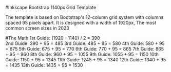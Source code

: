 #Inkscape Bootstrap 1140px Grid Template

The template is based on Bootstrap's 12-column grid system with columns spaced 95 pixels apart. It is designed with a width of 1920px, The most common screen sizes in 2023

#The Math
1st Guide:   (1920 - 1140) / 2 		  = 390             
2nd Guide:   390 + 95               = 485
3rd Guide:   485 + 95               = 580
4th Guide:   580 + 95             	= 675
5th Guide:   675 + 95 	            = 770
6th Guide:   770 + 95 	            = 865
7th Guide:   865 + 95 	            = 960
8th Guide:   960 + 95               = 1055
9th Guide:   1055 + 95 	            = 1150
10th Guide:  1150 + 95 	            = 1245
11th Guide:  1245 + 95            	= 1340
12th Guide:  1340 + 95 	            = 1435
13th Guide:  1435 + 95 	            = 1530
